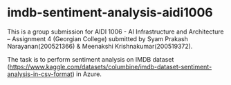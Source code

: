 # imdb-sentiment-analysis-aidi1006

This is a group submission for AIDI 1006 - AI Infrastructure and Architecture – Assignment 4 (Georgian College) submitted by Syam Prakash Narayanan(200521366) & Meenakshi Krishnakumar(200519372).

The task is to perform sentiment analysis on IMDB dataset (https://www.kaggle.com/datasets/columbine/imdb-dataset-sentiment-analysis-in-csv-format) in Azure. 
